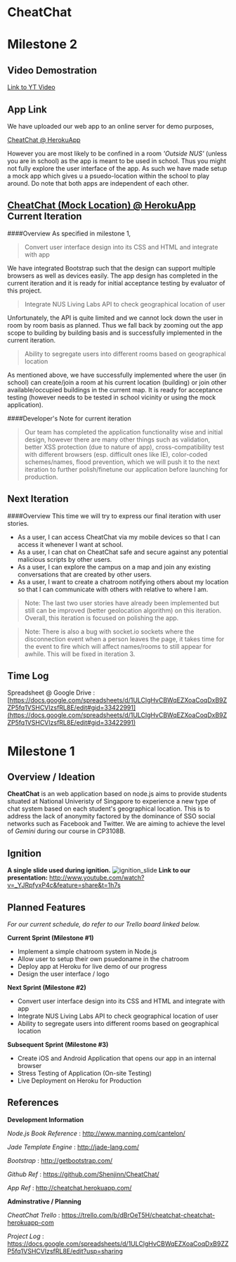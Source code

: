 CheatChat
=========
Milestone 2
=========
Video Demostration
---------
[Link to YT Video](http://youtu.be/7QBCCd74C5U)

App Link
---------
We have uploaded our web app to an online server for demo purposes,

[CheatChat @ HerokuApp](http://cheatchat.herokuapp.com)

However you are most likely to be confined in a room *'Outside NUS'* (unless you are in school) as the app is meant to be used in school. Thus you might not fully explore the user interface of the app. As such we have made setup a mock app which gives u a psuedo-location within the school to play around. Do note that both apps are independent of each other.

[CheatChat (Mock Location) @ HerokuApp](http://cheatchat-mock.herokuapp.com)
Current Iteration
---------
####Overview
As specified in milestone 1,
> Convert user interface design into its CSS and HTML and integrate with app

We have integrated Bootstrap such that the design can support multiple browsers as well as devices easily. The app design has completed in the current iteration and it is ready for initial acceptance testing by evaluator of this project.

> Integrate NUS Living Labs API to check geographical location of user

Unfortunately, the API is quite limited and we cannot lock down the user in room by room basis as planned. Thus we fall back by zooming out the app scope to building by building basis and is successfully implemented in the current iteration.

> Ability to segregate users into different rooms based on geographical location

As mentioned above, we have successfully implemented where the user (in school) can create/join a room at his current location (building) or join other available/occupied buildings in the current map. It is ready for acceptance testing (however needs to be tested in school vicinity or using the mock application).

####Developer's Note for current iteration
> Our team has completed the application functionality wise and initial design, however there are many other things such as validation, better XSS protection (due to nature of app), cross-compatibility test with different browsers (esp. difficult ones like IE), color-coded schemes/names, flood prevention, which we will push it to the next iteration to further polish/finetune our application before launching for production.

Next Iteration
---------
####Overview
This time we will try to express our final iteration with user stories.

- As a user, I can access CheatChat via my mobile devices so that I can access it whenever I want at school.
- As a user, I can chat on CheatChat safe and secure against any potential malicious scripts by other users.
- As a user, I can explore the campus on a map and join any existing conversations that are created by other users.
- As a user, I want to create a chatroom notifying others about my location so that I can communicate with others with relative to where I am.

 > Note: The last two user stories have already been implemented but still can be improved (better geolocation algorithm) on this iteration. Overall, this iteration is focused on polishing the app.

 > Note: There is also a bug with socket.io sockets where the disconnection event when a person leaves the page, it takes time for the event to fire which will affect names/rooms to still appear for awhile. This will be fixed in iteration 3.

Time Log
--------
Spreadsheet @ Google Drive : [https://docs.google.com/spreadsheets/d/1ULClgHvCBWqEZXoaCoqDxB9ZZP5fq1VSHCVIzsfRL8E/edit#gid=33422991](https://docs.google.com/spreadsheets/d/1ULClgHvCBWqEZXoaCoqDxB9ZZP5fq1VSHCVIzsfRL8E/edit#gid=33422991)


Milestone 1
=========
Overview / Ideation
---------
**CheatChat** is an web application based on node.js aims to provide students situated at National Univeristy of Singapore to experience a new type of chat system based on each student's geographical location. This is to address the lack of anonymity factored by the dominance of SSO social networks such as Facebook and Twitter. We are aiming to achieve the level of *Gemini* during our course in CP3108B.

Ignition
---------
**A single slide used during ignition.**
![ignition_slide](http://i.imgur.com/FYxfHob.jpg)
**Link to our presentation:**
http://www.youtube.com/watch?v=_YJRpfyxP4c&feature=share&t=1h7s

Planned Features
-----------
*For our current schedule, do refer to our Trello board linked below.*

**Current Sprint (Milestone #1)**
- Implement a simple chatroom system in Node.js
- Allow user to setup their own psuedoname in the chatroom
- Deploy app at Heroku for live demo of our progress
- Design the user interface / logo

**Next Sprint (Milestone #2)**
- Convert user interface design into its CSS and HTML and integrate with app
- Integrate NUS Living Labs API to check geographical location of user
- Ability to segregate users into different rooms based on geographical location

**Subsequent Sprint (Milestone #3)**
- Create iOS and Android Application that opens our app in an internal browser
- Stress Testing of Application (On-site Testing)
- Live Deployment on Heroku for Production

References
----------
**Development Information**

*Node.js Book Reference* : http://www.manning.com/cantelon/

*Jade Template Engine* : http://jade-lang.com/

*Bootstrap* : http://getbootstrap.com/

*Github Ref* : https://github.com/Shenjinn/CheatChat/

*App Ref* : http://cheatchat.herokuapp.com/

**Adminstrative / Planning**

*CheatChat Trello* : https://trello.com/b/dBrOeT5H/cheatchat-cheatchat-herokuapp-com

*Project Log* : https://docs.google.com/spreadsheets/d/1ULClgHvCBWqEZXoaCoqDxB9ZZP5fq1VSHCVIzsfRL8E/edit?usp=sharing
